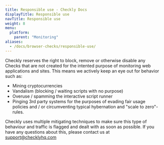 ```yaml
---
title: Responsible use - Checkly Docs
displayTitle: Responsible use 
navTitle: Responsible use
weight: 8
menu:
  platform:
    parent: "Monitoring"
aliases:
  - /docs/browser-checks/responsible-use/
---
```


Checkly reserves the right to block, remove or otherwise disable any Checks that are not created for the intented
purpose of monitoring web applications and sites. This means we actively keep an eye out for behavior such as:

- Mining cryptocurrencies
- Vandalism (blocking / waiting scripts with no purpose)
- Overuse / spamming the interactive script runner
- Pinging 3rd party systems for the purposes of evading fair usage policies and / or circumventing typical hybernation and
"scale to zero"-rules.

Checkly uses multiple mitigating techniques to make sure this type of behaviour and traffic is flagged and dealt with as
soon as possible. If you have any questions about this, please contact us at support@checklyhq.com
